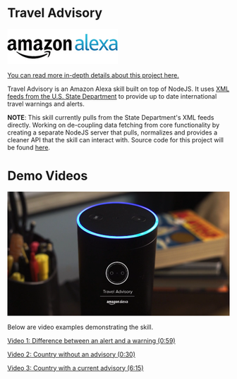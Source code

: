 # Travel Advisory

![Amazon Alexa logo](./docs/amazon_alexa_logo.jpg)

[You can read more in-depth details about this project here.](https://medium.com/@hidace/programmatically-designing-a-voice-user-interface-vui-with-amazons-alexa-and-nodejs-5f36a1e5bbfe)

Travel Advisory is an Amazon Alexa skill built on top of NodeJS. It uses [XML feeds from the U.S. State Department](https://www.state.gov/developer/) to provide up to date international travel warnings and alerts.

**NOTE**: This skill currently pulls from the State Department's XML feeds directly. Working on de-coupling data fetching from core functionality by creating a separate NodeJS server that pulls, normalizes and provides a cleaner API that the skill can interact with. Source code for this project will be found [here](https://github.com/hidace/alexa-travel-advisory-api).

# Demo Videos

![Demo video screenshot](./docs/video.png)

Below are video examples demonstrating the skill. 

[Video 1: Difference between an alert and a warning (0:59)](https://vimeo.com/220098425)

[Video 2: Country without an advisory (0:30)](https://vimeo.com/220097793)

[Video 3: Country with a current advisory (6:15)](https://vimeo.com/220102712)